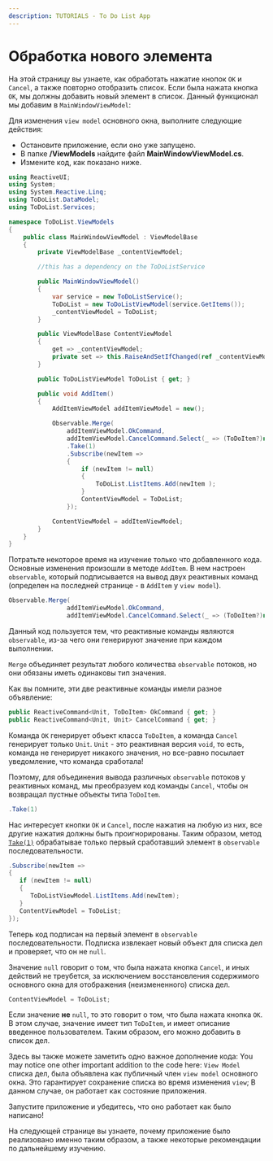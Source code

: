 ```yaml
---
description: TUTORIALS - To Do List App
---
```


# Обработка нового элемента

На этой страницу вы узнаете, как обработать нажатие кнопок `OK` и `Cancel`, 
а также повторно отобразить список.
Если была нажата кнопка `OK`, мы должны добавить новый элемент в список.
Данный функционал мы добавим в `MainWindowViewModel`:

Для изменения `view model` основного окна, выполните следующие действия:

- Остановите приложение, если оно уже запущено.
- В папке **/ViewModels** найдите файл **MainWindowViewModel.cs**.
- Измените код, как показано ниже.

```csharp
using ReactiveUI;
using System;
using System.Reactive.Linq;
using ToDoList.DataModel;
using ToDoList.Services;

namespace ToDoList.ViewModels
{
    public class MainWindowViewModel : ViewModelBase
    {
        private ViewModelBase _contentViewModel;

        //this has a dependency on the ToDoListService

        public MainWindowViewModel()
        {
            var service = new ToDoListService();
            ToDoList = new ToDoListViewModel(service.GetItems());
            _contentViewModel = ToDoList;
        }

        public ViewModelBase ContentViewModel
        {
            get => _contentViewModel;
            private set => this.RaiseAndSetIfChanged(ref _contentViewModel, value);
        }

        public ToDoListViewModel ToDoList { get; }

        public void AddItem()
        {
            AddItemViewModel addItemViewModel = new();

            Observable.Merge(
                addItemViewModel.OkCommand,
                addItemViewModel.CancelCommand.Select(_ => (ToDoItem?)null))
                .Take(1)
                .Subscribe(newItem =>
                {
                    if (newItem != null)
                    {
                        ToDoList.ListItems.Add(newItem );
                    }
                    ContentViewModel = ToDoList;
                });

            ContentViewModel = addItemViewModel;
        }
    }
}
```

Потратьте некоторое время на изучение только что добавленного кода.
Основные изменения произошли в методе `AddItem`.
В нем настроен `observable`, который подписывается на вывод двух реактивных команд
(определен на последней странице - в `AddItem` у  `view model`). 

```csharp
Observable.Merge(
                addItemViewModel.OkCommand,
                addItemViewModel.CancelCommand.Select(_ => (ToDoItem?)null))
```

Данный код пользуется тем, что реактивные команды являются `observable`,
из-за чего они генерируют значение при каждом выполнении.

`Merge` объединяет результат любого количества `observable` потоков,
но они обязаны иметь одинаковы тип значения.

Как вы помните, эти две реактивные команды имели разное объявление:

```csharp
public ReactiveCommand<Unit, ToDoItem> OkCommand { get; }
public ReactiveCommand<Unit, Unit> CancelCommand { get; }
```

Команда `OK` генерирует объект класса `ToDoItem`, а команда `Cancel` генерирует только `Unit`.
`Unit` - это реактивная версия `void`, то есть, команда не генерирует никакого значения,
но все-равно посылает уведомление, что команда сработала!

Поэтому, для объединения вывода различных `observable` потоков у реактивных команд,
мы преобразуем код команды `Cancel`, чтобы он возвращал пустные объекты типа `ToDoItem`.

```csharp
.Take(1)
```

Нас интересует кнопки `OK` и `Cancel`, после нажатия на любую из них, все другие нажатия
должны быть проигнорированы.
Таким образом, метод [`Take(1)`](https://reactivex.io/documentation/operators/take.html) обрабатывае только первый сработавший элемент
в `observable` последовательности.

```csharp
.Subscribe(newItem =>
{
   if (newItem != null)
   {
      ToDoListViewModel.ListItems.Add(newItem);
   }
   ContentViewModel = ToDoList;
});
```

Теперь код подписан на первый элемент в `observable` последовательности.
Подписка извлекает новый объект для списка дел и проверяет, что он не `null`.

Значение `null` говорит о том, что была нажата кнопка `Cancel`, и иных действий не треубется,
за исключением восстановления содержимого основного окна для отображения (неизмененного) списка дел.

```csharp
ContentViewModel = ToDoList;
```

Если значение **не** `null`, то это говорит о том, что была нажата кнопка `OK`.
В этом случае, значение имеет тип `ToDoItem`, и имеет описание введенное пользователем.
Таким образом, его можно добавить в список дел.

Здесь вы также можете заметить одно важное дополнение кода:
You may notice one other important addition to the code here:
`View Model` списка дел, была объявлена как публичный член `view model` основного окна.
Это гарантирует сохранение списка во время изменения `view`;
В данном случае, он работает как состояние приложения.

Запустите приложение и убедитесь, что оно работает как было написано!

На следующей странице вы узнаете, почему приложение было реализовано именно таким образом,
а также некоторые рекомендации по дальнейшему изучению.
